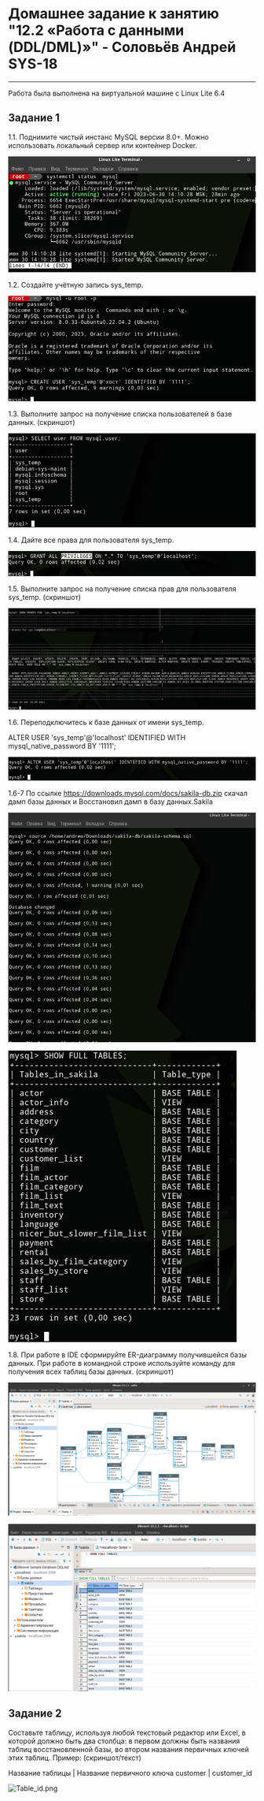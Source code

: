
# Домашнее задание к занятию "12.2 «Работа с данными (DDL/DML)»" - Соловьёв Андрей SYS-18

---

Работа была выполнена на виртуальной машине с Linux Lite 6.4


## Задание 1


1.1. Поднимите чистый инстанс MySQL версии 8.0+. Можно использовать локальный сервер или контейнер Docker.

![mysql_active.png](https://github.com/Andrewsolo1969/12-2-hw/blob/main/img/mysql_active.png)

1.2. Создайте учётную запись sys_temp.

![sys_temp_created.png](https://github.com/Andrewsolo1969/12-2-hw/blob/main//img/sys_temp_created.png)

1.3. Выполните запрос на получение списка пользователей в базе данных. (скриншот)

![user_list.png](https://github.com/Andrewsolo1969/12-2-hw/blob/main//img/user_list.png)

1.4. Дайте все права для пользователя sys_temp.

![PRIVILEGES.png](https://github.com/Andrewsolo1969/12-2-hw/blob/main//img/PRIVILEGES.png)

1.5. Выполните запрос на получение списка прав для пользователя sys_temp. (скриншот)

![show_priv.png](https://github.com/Andrewsolo1969/12-2-hw/blob/main//img/show_priv.png)

1.6. Переподключитесь к базе данных от имени sys_temp.

ALTER USER 'sys_temp'@'localhost' IDENTIFIED WITH mysql_native_password BY '1111';

![alter_user.png](https://github.com/Andrewsolo1969/12-2-hw/blob/main//img/alter_user.png)

1.6-7 По ссылке https://downloads.mysql.com/docs/sakila-db.zip скачал дамп базы данных и Восстановил дамп в базу данных.Sakila

![restore.png](https://github.com/Andrewsolo1969/12-2-hw/blob/main//img/restore.png)

![FULL_TABLES.png](https://github.com/Andrewsolo1969/12-2-hw/blob/main//img/FULL_TABLES.png)


1.8. При работе в IDE сформируйте ER-диаграмму получившейся базы данных. При работе в командной строке используйте команду для получения всех таблиц базы данных. (скриншот)

![diagram.png](https://github.com/Andrewsolo1969/12-2-hw/blob/main//img/diagram.png)

![TABLES.png](https://github.com/Andrewsolo1969/12-2-hw/blob/main//img/TABLES.png)


## Задание 2

Составьте таблицу, используя любой текстовый редактор или Excel, в которой должно быть два столбца: в первом должны быть названия таблиц восстановленной базы, во втором названия первичных ключей этих таблиц. Пример: (скриншот/текст)

Название таблицы | Название первичного ключа
customer         | customer_id


![Table_id.png](https://github.com/Andrewsolo1969/11-2-hw/blob/main//img/Table_id.png)


